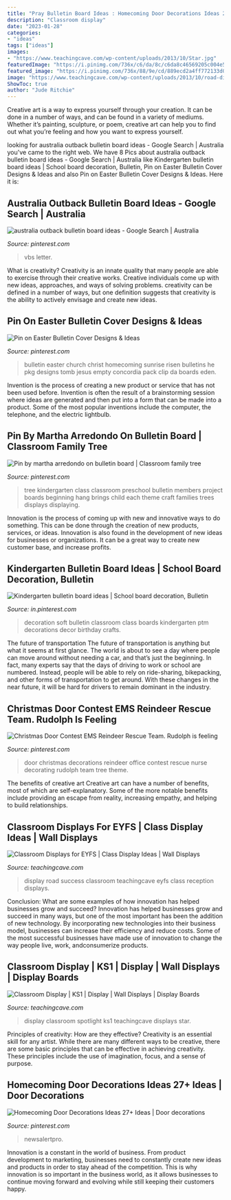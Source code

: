 ```yaml
---
title: "Pray Bulletin Board Ideas : Homecoming Door Decorations Ideas 27+ Ideas"
description: "Classroom display"
date: "2023-01-28"
categories:
- "ideas"
tags: ["ideas"]
images:
- "https://www.teachingcave.com/wp-content/uploads/2013/10/Star.jpg"
featuredImage: "https://i.pinimg.com/736x/c6/da/8c/c6da8c46569205c004e5b78ff55183e0.jpg"
featured_image: "https://i.pinimg.com/736x/88/9e/cd/889ecd2a4ff772133d0758c62f84af73--classroom-family-tree-classroom-ideas.jpg"
image: "https://www.teachingcave.com/wp-content/uploads/2013/10/road-display.jpg"
ShowToc: true
author: "Jude Ritchie"
---
```



Creative art is a way to express yourself through your creation. It can be done in a number of ways, and can be found in a variety of mediums. Whether it’s painting, sculpture, or poem, creative art can help you to find out what you’re feeling and how you want to express yourself.

	

		
looking for australia outback bulletin board ideas - Google Search | Australia you've came to the right web. We have 8 Pics about australia outback bulletin board ideas - Google Search | Australia like Kindergarten bulletin board ideas | School board decoration, Bulletin, Pin on Easter Bulletin Cover Designs &amp; Ideas and also Pin on Easter Bulletin Cover Designs &amp; Ideas. Here it is:
		
    
## Australia Outback Bulletin Board Ideas - Google Search | Australia

<img loading=lazy src="https://i.pinimg.com/736x/ee/e7/bc/eee7bc13f1380e46418a9129294d30f2.jpg" onerror="this.onerror=null;this.src='https://tse1.mm.bing.net/th?id=OIP.3y3n3CQdgtd-Xk6un0ZjzgHaFj&amp;pid=15.1';" alt="australia outback bulletin board ideas - Google Search | Australia">

_Source: pinterest.com_

>vbs letter. 

	

What is creativity?
Creativity is an innate quality that many people are able to exercise through their creative works. Creative individuals come up with new ideas, approaches, and ways of solving problems. creativity can be defined in a number of ways, but one definition suggests that creativity is the ability to actively envisage and create new ideas.

    
## Pin On Easter Bulletin Cover Designs &amp; Ideas

<img loading=lazy src="https://i.pinimg.com/736x/c6/da/8c/c6da8c46569205c004e5b78ff55183e0.jpg" onerror="this.onerror=null;this.src='https://tse2.mm.bing.net/th?id=OIP.0iBGHX_1Y_hUNpJeeh_JlQAAAA&amp;pid=15.1';" alt="Pin on Easter Bulletin Cover Designs &amp; Ideas">

_Source: pinterest.com_

>bulletin easter church christ homecoming sunrise risen bulletins he pkg designs tomb jesus empty concordia pack clip da boards eden. 

	

Invention is the process of creating a new product or service that has not been used before. Invention is often the result of a brainstorming session where ideas are generated and then put into a form that can be made into a product. Some of the most popular inventions include the computer, the telephone, and the electric lightbulb.

    
## Pin By Martha Arredondo On Bulletin Board | Classroom Family Tree

<img loading=lazy src="https://i.pinimg.com/736x/88/9e/cd/889ecd2a4ff772133d0758c62f84af73--classroom-family-tree-classroom-ideas.jpg" onerror="this.onerror=null;this.src='https://tse3.mm.bing.net/th?id=OIP.AgdHL3faDxQuAeq5OLnT-gHaJ3&amp;pid=15.1';" alt="Pin by martha arredondo on bulletin board | Classroom family tree">

_Source: pinterest.com_

>tree kindergarten class classroom preschool bulletin members project boards beginning hang brings child each theme craft families trees displays displaying. 

	

Innovation is the process of coming up with new and innovative ways to do something. This can be done through the creation of new products, services, or ideas. Innovation is also found in the development of new ideas for businesses or organizations. It can be a great way to create new customer base, and increase profits.

    
## Kindergarten Bulletin Board Ideas | School Board Decoration, Bulletin

<img loading=lazy src="https://i.pinimg.com/736x/3b/d3/1b/3bd31ba59c51fad5b7b8b61b7d360b42.jpg" onerror="this.onerror=null;this.src='https://tse1.mm.bing.net/th?id=OIP.STDWuhwVWQT0gZfpf6dn2gHaL6&amp;pid=15.1';" alt="Kindergarten bulletin board ideas | School board decoration, Bulletin">

_Source: in.pinterest.com_

>decoration soft bulletin classroom class boards kindergarten ptm decorations decor birthday crafts. 

	

The future of transportation
The future of transportation is anything but what it seems at first glance. The world is about to see a day where people can move around without needing a car, and that’s just the beginning. In fact, many experts say that the days of driving to work or school are numbered. Instead, people will be able to rely on ride-sharing, bikepacking, and other forms of transportation to get around. With these changes in the near future, it will be hard for drivers to remain dominant in the industry.

    
## Christmas Door Contest EMS Reindeer Rescue Team. Rudolph Is Feeling

<img loading=lazy src="https://i.pinimg.com/736x/9b/74/19/9b7419a123b189f75ec8da4fff37327f--school-decorations-christmas-door.jpg" onerror="this.onerror=null;this.src='https://tse4.mm.bing.net/th?id=OIP.uFXKriZv_cKHgYi6DW8toQHaNW&amp;pid=15.1';" alt="Christmas Door Contest EMS Reindeer Rescue Team. Rudolph is feeling">

_Source: pinterest.com_

>door christmas decorations reindeer office contest rescue nurse decorating rudolph team tree theme. 

	

The benefits of creative art
Creative art can have a number of benefits, most of which are self-explanatory. Some of the more notable benefits include providing an escape from reality, increasing empathy, and helping to build relationships.

    
## Classroom Displays For EYFS | Class Display Ideas | Wall Displays

<img loading=lazy src="https://www.teachingcave.com/wp-content/uploads/2013/10/road-display.jpg" onerror="this.onerror=null;this.src='https://tse2.mm.bing.net/th?id=OIP.vsPdaqE2Qj8J-58Ia7JiCAHaPP&amp;pid=15.1';" alt="Classroom Displays for EYFS | Class Display Ideas | Wall Displays">

_Source: teachingcave.com_

>display road success classroom teachingcave eyfs class reception displays. 

	

Conclusion: What are some examples of how innovation has helped businesses grow and succeed?
Innovation has helped businesses grow and succeed in many ways, but one of the most important has been the addition of new technology. By incorporating new technologies into their business model, businesses can increase their efficiency and reduce costs. Some of the most successful businesses have made use of innovation to change the way people live, work, andconsumerize products.

    
## Classroom Display | KS1 | Display | Wall Displays | Display Boards

<img loading=lazy src="https://www.teachingcave.com/wp-content/uploads/2013/10/Star.jpg" onerror="this.onerror=null;this.src='https://tse2.mm.bing.net/th?id=OIP.JSM7LuKsOx9R3LmZ2Li0awHaJ4&amp;pid=15.1';" alt="Classroom Display | KS1 | Display | Wall Displays | Display Boards">

_Source: teachingcave.com_

>display classroom spotlight ks1 teachingcave displays star. 

	

Principles of creativity: How are they effective?
Creativity is an essential skill for any artist. While there are many different ways to be creative, there are some basic principles that can be effective in achieving creativity. These principles include the use of imagination, focus, and a sense of purpose.

    
## Homecoming Door Decorations Ideas 27+ Ideas | Door Decorations

<img loading=lazy src="https://i.pinimg.com/736x/cb/f2/3a/cbf23a864630ffba0dac0e5b3ff92d3b.jpg" onerror="this.onerror=null;this.src='https://tse1.mm.bing.net/th?id=OIP.2YCrkkuYsrPG8o59hmAcYAAAAA&amp;pid=15.1';" alt="Homecoming Door Decorations Ideas 27+ Ideas | Door decorations">

_Source: pinterest.com_

>newsalertpro. 

	

Innovation is a constant in the world of business. From product development to marketing, businesses need to constantly create new ideas and products in order to stay ahead of the competition. This is why innovation is so important in the business world, as it allows businesses to continue moving forward and evolving while still keeping their customers happy.

